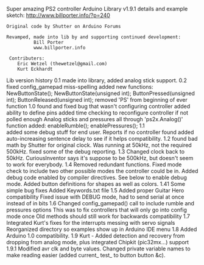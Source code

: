   Super amazing PS2 controller Arduino Library v1.9.1
		details and example sketch: 
			http://www.billporter.info/?p=240

    Original code by Shutter on Arduino Forums

    Revamped, made into lib by and supporting continued development:
              Bill Porter
              www.billporter.info

	 Contributers:
		Eric Wetzel (thewetzel@gmail.com)
		Kurt Eckhardt

  Lib version history
    0.1 made into library, added analog stick support. 
    0.2 fixed config_gamepad miss-spelling
        added new functions:
          NewButtonState();
          NewButtonState(unsigned int);
          ButtonPressed(unsigned int);
          ButtonReleased(unsigned int);
        removed 'PS' from beginning of ever function
    1.0 found and fixed bug that wasn't configuring controller
        added ability to define pins
        added time checking to reconfigure controller if not polled enough
        Analog sticks and pressures all through 'ps2x.Analog()' function
        added:
          enableRumble();
          enablePressures();
    1.1  
        added some debug stuff for end user. Reports if no controller found
        added auto-increasing sentence delay to see if it helps compatibility.
    1.2
        found bad math by Shutter for original clock. Was running at 50kHz, not the required 500kHz. 
        fixed some of the debug reporting. 
	1.3 
	    Changed clock back to 50kHz. CuriousInventor says it's suppose to be 500kHz, but doesn't seem to work for everybody. 
	1.4
		Removed redundant functions.
		Fixed mode check to include two other possible modes the controller could be in.
       Added debug code enabled by compiler directives. See below to enable debug mode.
		Added button definitions for shapes as well as colors.
	1.41
		Some simple bug fixes
		Added Keywords.txt file
	1.5
		Added proper Guitar Hero compatibility
		Fixed issue with DEBUG mode, had to send serial at once instead of in bits
	1.6
		Changed config_gamepad() call to include rumble and pressures options
			This was to fix controllers that will only go into config mode once
			Old methods should still work for backwards compatibility 
    1.7
		Integrated Kurt's fixes for the interrupts messing with servo signals
		Reorganized directory so examples show up in Arduino IDE menu
    1.8
		Added Arduino 1.0 compatibility. 
    1.9
       Kurt - Added detection and recovery from dropping from analog mode, plus
       integrated Chipkit (pic32mx...) support
    1.9.1
       Modified avr clk and byte values. Changed private variable names to make
       reading easier (added current_ test_ to button button &c). 


